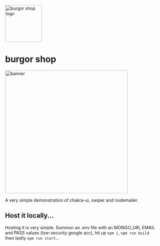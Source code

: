 <img src="https://raw.githubusercontent.com/suntoes/burgor/master/client/public/burgor.png" alt="burgor shop logo" width="120"/>

# burgor shop

<a href="https://burgor.herokuapp.com/">
<img src="https://raw.githubusercontent.com/suntoes/burgor/master/client/public/bannerhd.png" alt="banner" width="400"/>
</a>

A very simple demonstration of chakra-ui, swiper and nodemailer.

## Host it locally...
Hosting it is very simple. Summon an .env file with an MONGO_URI, EMAIL and PASS values (low-security google acc), hit up `npm i`, `npm run build` then lastly `npm run start`...
